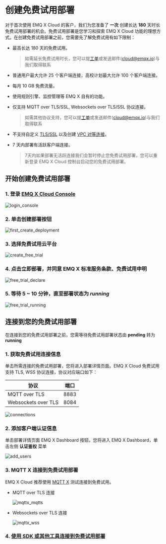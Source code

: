 # 创建免费试用部署

对于首次使用 EMQ X Cloud 的客户，我们为您准备了 **一次** 创建长达 **180** 天时长免费试用部署的机会。免费试用部署是您学习和探索 EMQ X Cloud 功能的理想方式。在创建免费试用部署之前，您需要先了解免费试用有如下限制：

* 最高长达 180 天的免费试用。

  > 如需延长免费试用时长，您可以提[工单](../contact.md)或发送邮件(cloud@emqx.io)与我们取得联系

* 普通用户最大允许 25 个客户端连接，高校计划最大允许 100 个客户端连接。

* 每月 10 GB 免费流量。

* 使用规则引擎、监控管理等 EMQ X 自有的功能。

* 仅支持 MQTT over TLS/SSL, Websockets over TLS/SSL 协议连接。

  > 如需其他协议支持，您可以提[工单](../contact.md)或发送邮件(cloud@emqx.io)与我们取得联系

* 不支持自定义 [TLS/SSL](../deployments/tls_ssl.md) 以及创建 [VPC 对等连接](../deployments/vpc_peering.md)。

* 7 天内部署有活跃客户端连接。

  > 7天内如果部署无活跃连接我们会暂时停止您免费试用部署，您可以重新登录 EMQ X Cloud 控制台启动您的免费试用部署。



## 开始创建免费试用部署

### 1. 登录 [EMQ X Cloud Console](https://accounts.emqx.io/cn/signin?continue=https://cloud.emqx.io/console/)

![login_console](./_assets/login_console.png)

### 2. 单击创建部署按钮

![first_create_deployment](./_assets/first_create_deployment.png)

### 3. 选择免费试用云平台

![create_free_trial](./_assets/create_free_trial.png)

### 4. 点击立即部署，并同意 EMQ X 标准服务条款、免费试用申明

![free_trial_declare](./_assets/free_trial_declare.png)

### 5. 等待 5 ~ 10 分钟，直至部署状态为 *running*

![free_trial_running](./_assets/free_trial_running.png)



## 连接到您的免费试用部署

在连接到您的免费试用部署之前，您需等待免费试用部署状态由 **pending** 转为 **running**

### 1. 获取免费试用连接信息

单击所需连接的免费试用部署，您将进入部署详情页面。EMQ X Cloud 免费试用支持 TLS, WSS 协议连接，协议对应端口如下：

| 协议                | 端口 |
| ------------------- | ---- |
| MQTT over TLS       | 8883 |
| Websockets over TLS | 8084 |

![connections](./_assets/connections.png)

### 2. 添加客户端认证信息

单击部署详情页面 EMQ X Dashboard 按钮，您将进入 EMQ X Dashboard，单击左侧 **认证鉴权** 菜单 

![add_users](./_assets/add_users.png)

### 3.  MQTT X 连接到免费试用部署

EMQ X Cloud 推荐使用 [MQTT X](https://mqttx.app/cn/) 测试连接到免费试用。

* MQTT over TLS 连接

  ![mqttx_mqtts](./_assets/mqttx_mqtts.png)

* Websockets over TLS 连接

  ![mqttx_wss](./_assets/mqttx_wss.png)

### 4. [使用 SDK 或其他工具连接到免费试用部署](../connect_to_deployments/README.md)



